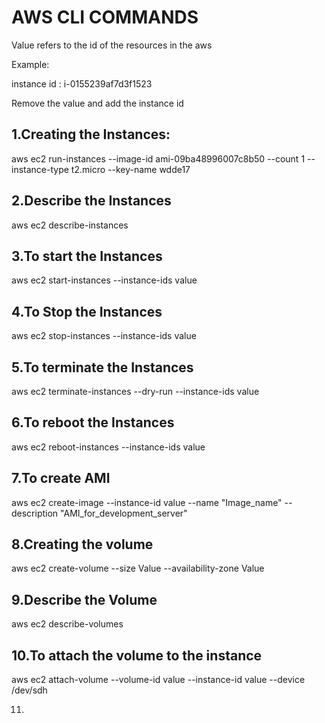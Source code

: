 # AWS CLI COMMANDS

Value refers to the id of the resources in the aws 

Example: 

instance id : i-0155239af7d3f1523

Remove the value and add the instance id 

1.Creating the Instances:
-----------------------------
aws ec2 run-instances --image-id ami-09ba48996007c8b50 --count 1 --instance-type t2.micro --key-name wdde17

2.Describe the Instances
-------------------------
aws ec2 describe-instances

3.To start the Instances
-------------------------
aws ec2 start-instances --instance-ids value

4.To Stop the Instances
------------------------
aws ec2 stop-instances --instance-ids value

5.To terminate the Instances 
----------------------------
aws ec2 terminate-instances --dry-run --instance-ids value

6.To reboot the Instances
--------------------------
aws ec2 reboot-instances --instance-ids value

7.To create AMI
------------------
aws ec2 create-image --instance-id value --name "Image_name" --description "AMI_for_development_server"

8.Creating the volume 
---------------------
aws ec2 create-volume --size Value --availability-zone Value

9.Describe the Volume
----------------------
aws ec2 describe-volumes

10.To attach the volume to the instance
--------------------------------------
aws ec2 attach-volume  --volume-id value --instance-id value --device /dev/sdh

11. 



